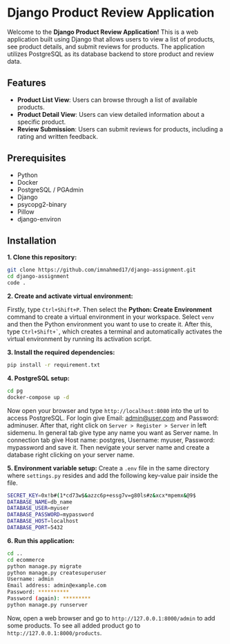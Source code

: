 # Django Product Review Application

Welcome to the **Django Product Review Application!** This is a web application built using Django that allows users to view a list of products, see product details, and submit reviews for products. The application utilizes PostgreSQL as its database backend to store product and review data.

## Features

- **Product List View**: Users can browse through a list of available products.
- **Product Detail View**: Users can view detailed information about a specific product.
- **Review Submission**: Users can submit reviews for products, including a rating and written feedback.

## Prerequisites

- Python 
- Docker
- PostgreSQL / PGAdmin
- Django
- psycopg2-binary
- Pillow
- django-environ

## Installation

**1. Clone this repository:**
```bash
git clone https://github.com/imnahmed17/django-assignment.git
cd django-assignment
code .
```

**2. Create and activate virtual environment:**

Firstly, type `Ctrl+Shift+P`. Then select the **Python: Create Environment** command to create a virtual environment in your workspace. Select `venv` and then the Python environment you want to use to create it. After this, type `` Ctrl+Shift+` ``, which creates a terminal and automatically activates the virtual environment by running its activation script.

**3. Install the required dependencies:**

```bash
pip install -r requirement.txt
```

**4. PostgreSQL setup:**
```bash
cd pg
docker-compose up -d
```
Now open your browser and type `http://localhost:8080` into the url to access PostgreSQL. For login give Email: admin@user.com and Password: adminuser. After that, right click on `Server > Register > Server` in left sidemenu. In general tab give type any name you want as Server name. In connection tab give Host name: postgres, Username: myuser, Password: mypassword and save it. Then nevigate your server name and create a database right clicking on your server name.

**5. Environment variable setup:**
Create a `.env` file in the same directory where `settings.py` resides and add the following key-value pair inside the file.
```bash
SECRET_KEY=0x!b#(1*cd73w$&azzc6p+essg7v=g80ls#z&xcx*mpemx&@9$
DATABASE_NAME=db_name
DATABASE_USER=myuser
DATABASE_PASSWORD=mypassword
DATABASE_HOST=localhost
DATABASE_PORT=5432
```

**6. Run this application:**
```bash
cd ..
cd ecommerce
python manage.py migrate
python manage.py createsuperuser
Username: admin
Email address: admin@example.com
Password: **********
Password (again): *********
python manage.py runserver
```
Now, open a web browser and go to `http://127.0.0.1:8000/admin` to add some products. To see all added product go to `http://127.0.0.1:8000/products`.
